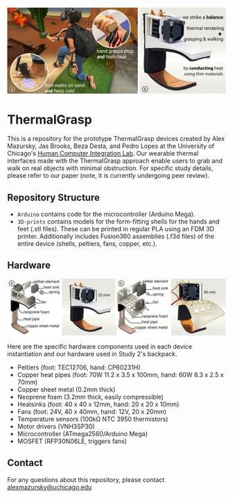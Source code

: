 <p align="center">

![Figure 1 has two photos labelled (a) and (b). Figure 1(a) depicts a user kneeling with their rear knee on artificial turf and their front foot on top of sand. They are wearing thermal feedback devices on their hands and feet, as well as a VR headset. The foot that is in the sand is experiencing cold sensation. One of their hands is holding a wooden dowel rod and is experiencing heat from a fire shown in VR. Figure 1(b) depicts a fabricated device that wraps around the user's hand.](/Images/Fig-01-Large.jpg?raw=true)

</p>

# ThermalGrasp

This is a repository for the prototype ThermalGrasp devices created by Alex Mazursky, Jas Brooks, Beza Desta, and Pedro Lopes at the University of Chicago's [Human Computer Integration Lab](https://lab.plopes.org/). Our wearable thermal interfaces made with the ThermalGrasp approach enable users to grab and walk on real objects with minimal obstruction. For specific study details, please refer to our paper (note, it is currently undergoing peer review).

## Repository Structure

* `Arduino` contains code for the microcontroller (Arduino Mega).
* `3D-prints` contains models for the form-fitting shells for the hands and feet (.stl files). These can be printed in regular PLA using an FDM 3D printer. Additionally includes Fusion360 assemblies (.f3d files) of the entire device (shells, peltiers, fans, copper, etc.).

## Hardware

<p align="center">

![Shows our hand and footworn devices. A rendering of the components labeled in an exploded view is depicted, next to an image of the fabricated device.](/Images/Fabrication.jpg?raw=true)

</p>

Here are the specific hardware components used in each device instantiation and our hardware used in Study 2's backpack.

- Peltiers (foot: TEC12706, hand: CP60231H)
- Copper heat pipes (foot: 70W 11.2 x 3.5 x 100mm, hand: 60W 8.3 x 2.5 x 70mm)
- Copper sheet metal (0.2mm thick)
- Neoprene foam (3.2mm thick, easily compressible)
- Heatsinks (foot: 40 x 40 x 12mm, hand: 20 x 20 x 10mm)
- Fans (foot: 24V, 40 x 40mm, hand: 12V, 20 x 20mm)
- Temperature sensors (100kΩ NTC 3950 thermistors) 
- Motor drivers (VNH3SP30)
- Microcontroller (ATmega2560/Arduino Mega)
- MOSFET (RFP30N06LE, triggers fans)

## Contact

For any questions about this repository, please contact alexmazursky@uchicago.edu


